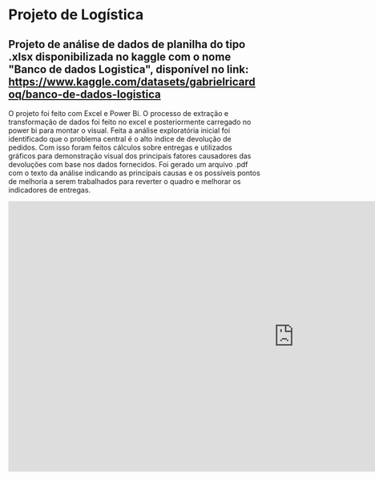 # Projeto de Logística

## Projeto de análise de dados de planilha do tipo .xlsx disponibilizada no kaggle com o nome "Banco de dados Logistica", disponível no link: https://www.kaggle.com/datasets/gabrielricardoq/banco-de-dados-logistica

O projeto foi feito com Excel e Power Bi. O processo de extração e transformação de dados foi feito no excel e posteriormente carregado no power bi para montar o visual.
Feita a análise exploratória inicial foi identificado que o problema central é o alto indice de devolução de pedidos. Com isso foram feitos cálculos sobre entregas e utilizados gráficos para demonstração visual dos principais fatores causadores das devoluções com base nos dados fornecidos. Foi gerado um arquivo .pdf com o texto da análise indicando as princípais causas e os possíveis pontos de melhoria a serem trabalhados para reverter o quadro e melhorar os indicadores de entregas.
<iframe title="Log Novo" width="1140" height="541.25" src="https://app.powerbi.com/reportEmbed?reportId=b00ff80c-71ab-4276-9f65-7e7c62ee6242&autoAuth=true&ctid=da49a844-e2e3-40af-86a6-c3819d704f49" frameborder="0" allowFullScreen="true"></iframe>
